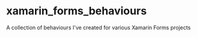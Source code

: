 # xamarin_forms_behaviours
A collection of behaviours I've created for various Xamarin Forms projects
